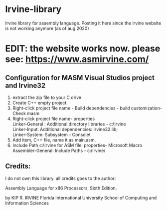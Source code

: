 # Irvine-library
Irvine library for assembly language. Posting it here since the Irvine website is not working anymore (as of aug 2020)

# EDIT: the website works now. please see: https://www.asmirvine.com/

Configuration for MASM Visual Studios project and Irvine32
-------------------------------------------------------------
1.  extract the zip file to your C drive
2.  Create C++ empty project.
3.  Right-click project file name - Build dependencies - build customization- Check masm
4.  Right-click project file name- properties\
    Linker-General : Additional directory libraries - c:\Irvine\
    Linker-Input: Additional dependencies: Irvine32.lib;\
    Linker-System: Subsystem - Console\
5.  Add item, C++ file, name it as main.asm.	
6.  Include Path c:\Irvine for ASM file:   properties- Microsoft Macro Assembler-General: Include Paths - c:\Irvine\




Credits:
--------

I do not own this library. all credits goes to the author:

Assembly Language for x86 Processors, Sixth Edition.

by  KIP R. IRVINE Florida International University School of Computing and Information Sciences
